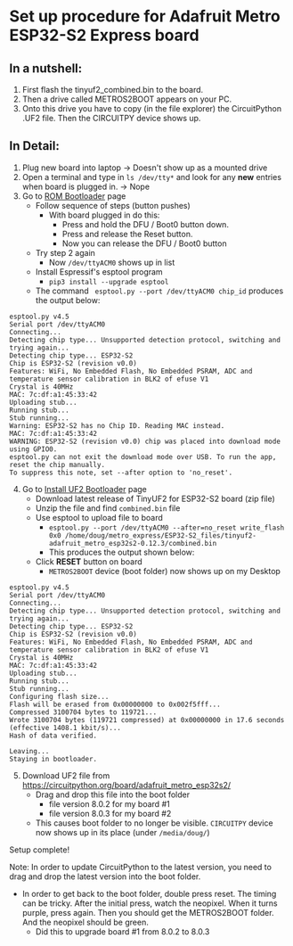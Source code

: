 # Set up procedure for Adafruit Metro ESP32-S2 Express board

## In a nutshell:
1. First flash the tinyuf2_combined.bin to the board.
2. Then a drive called METROS2BOOT appears on your PC.
3. Onto this drive you have to copy (in the file explorer) the CircuitPython .UF2 file. Then the CIRCUITPY device shows up.

## In Detail:
1. Plug new board into laptop -> Doesn't show up as a mounted drive
2. Open a terminal and type in `ls /dev/tty*` and look for any **new** entries when board is plugged in. -> Nope
3. Go to [ROM Bootloader](https://learn.adafruit.com/adafruit-metro-esp32-s2/rom-bootloader) page
    * Follow sequence of steps (button pushes)
        * With board plugged in do this:
            * Press and hold the DFU / Boot0 button down.
            * Press and release the Reset button.
            * Now you can release the DFU / Boot0 button
    * Try step 2 again
        * Now `/dev/ttyACM0` shows up in list
    * Install Espressif's esptool program
        * `pip3 install --upgrade esptool`
    * The command ` esptool.py --port /dev/ttyACM0 chip_id` produces the output below:

```
esptool.py v4.5
Serial port /dev/ttyACM0
Connecting...
Detecting chip type... Unsupported detection protocol, switching and trying again...
Detecting chip type... ESP32-S2
Chip is ESP32-S2 (revision v0.0)
Features: WiFi, No Embedded Flash, No Embedded PSRAM, ADC and temperature sensor calibration in BLK2 of efuse V1
Crystal is 40MHz
MAC: 7c:df:a1:45:33:42
Uploading stub...
Running stub...
Stub running...
Warning: ESP32-S2 has no Chip ID. Reading MAC instead.
MAC: 7c:df:a1:45:33:42
WARNING: ESP32-S2 (revision v0.0) chip was placed into download mode using GPIO0.
esptool.py can not exit the download mode over USB. To run the app, reset the chip manually.
To suppress this note, set --after option to 'no_reset'.
```

4. Go to [Install UF2 Bootloader](https://learn.adafruit.com/adafruit-metro-esp32-s2/install-uf2-bootloader) page
    * Download latest release of TinyUF2 for ESP32-S2 board (zip file)
    * Unzip the file and find `combined.bin` file
    * Use esptool to upload file to board 
        * `esptool.py --port /dev/ttyACM0 --after=no_reset write_flash 0x0 /home/doug/metro_express/ESP32-S2_files/tinyuf2-adafruit_metro_esp32s2-0.12.3/combined.bin`
        * This produces the output shown below:
    * Click **RESET** button on board
        * `METROS2BOOT` device (boot folder) now shows up on my Desktop

```
esptool.py v4.5
Serial port /dev/ttyACM0
Connecting...
Detecting chip type... Unsupported detection protocol, switching and trying again...
Detecting chip type... ESP32-S2
Chip is ESP32-S2 (revision v0.0)
Features: WiFi, No Embedded Flash, No Embedded PSRAM, ADC and temperature sensor calibration in BLK2 of efuse V1
Crystal is 40MHz
MAC: 7c:df:a1:45:33:42
Uploading stub...
Running stub...
Stub running...
Configuring flash size...
Flash will be erased from 0x00000000 to 0x002f5fff...
Compressed 3100704 bytes to 119721...
Wrote 3100704 bytes (119721 compressed) at 0x00000000 in 17.6 seconds (effective 1408.1 kbit/s)...
Hash of data verified.

Leaving...
Staying in bootloader.
```

5. Download UF2 file from https://circuitpython.org/board/adafruit_metro_esp32s2/
    * Drag and drop this file into the boot folder
        * file version 8.0.2 for my board #1
        * file version 8.0.3 for my board #2
    * This causes boot folder to no longer be visible. `CIRCUITPY` device now shows up in its place (under `/media/doug/`)

Setup complete!

Note: In order to update CircuitPython to the latest version, you need to drag and drop the latest version into the boot folder.
* In order to get back to the boot folder, double press reset. The timing can be tricky. After the initial press, watch the neopixel. When it turns purple, press again. Then you should get the METROS2BOOT folder. And the neopixel should be green.
    * Did this to upgrade board #1 from 8.0.2 to 8.0.3


